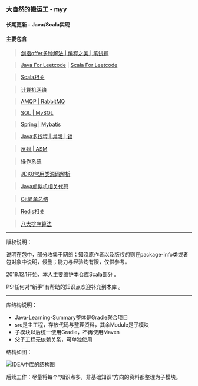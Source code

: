 ### 大自然的搬运工 - myy

#### 长期更新 - Java/Scala实现

#### 主要包含


>[剑指offer多种解法 | 编程之美 | 笔试题](https://github.com/jxnu-liguobin/Java-Learning-Summary/blob/master/src/cn/edu/jxnu/practice)

>[Java For Leetcode](https://github.com/jxnu-liguobin/Java-Learning-Summary/blob/master/src/cn/edu/jxnu/leetcode) |
    [Scala For Leetcode](https://github.com/jxnu-liguobin/Java-Learning-Summary/blob/master/src/cn/edu/jxnu/leetcode/scala) 

>[Scala相关](https://github.com/jxnu-liguobin/Java-Learning-Summary/tree/master/src/cn/edu/jxnu/scala/Scala.md)

>[计算机网络](https://github.com/jxnu-liguobin/Java-Learning-Summary/blob/master/src/cn/edu/jxnu/questions/Network.md)
   
>[AMQP | RabbitMQ](https://github.com/jxnu-liguobin/Java-Learning-Summary/blob/master/src/cn/edu/jxnu/questions/MQ.md)
   
>[SQL | MySQL](https://github.com/jxnu-liguobin/Java-Learning-Summary/blob/master/src/cn/edu/jxnu/questions/MySQL.md)
   
>[Spring | Mybatis](https://github.com/jxnu-liguobin/Java-Learning-Summary/blob/master/src/cn/edu/jxnu/questions/SSM.md)
 
>[Java多线程 | 并发 | 锁](https://github.com/jxnu-liguobin/Java-Learning-Summary/blob/master/src/cn/edu/jxnu/questions/Threads.md)
   
>[反射 | ASM](https://github.com/jxnu-liguobin/Java-Learning-Summary/blob/master/src/cn/edu/jxnu/reflect/ASM.md)

>[操作系统](https://github.com/jxnu-liguobin/Java-Learning-Summary/blob/master/src/cn/edu/jxnu/questions/OS.md)
   
>[JDK8常用类源码解析](https://github.com/jxnu-liguobin/Java-Learning-Summary/blob/master/src/cn/edu/jxnu/sourcecode/sourcecode.md)

>[Java虚拟机相关代码](https://github.com/jxnu-liguobin/Java-Learning-Summary/blob/master/src/cn/edu/jxnu/questions/JVM.md)

>[Git简单总结](https://github.com/jxnu-liguobin/Java-Learning-Summary/blob/master/src/cn/edu/jxnu/questions/Git.md)

>[Redis相关](https://github.com/jxnu-liguobin/Java-Learning-Summary/blob/master/src/cn/edu/jxnu/questions/Redis.md)
   
>[八大排序算法](https://github.com/jxnu-liguobin/Java-Learning-Summary/blob/master/src/cn/edu/jxnu/questions/Sort.md)
   
---

版权说明：
 
说明在包中，部分收集于网络；知晓原作者以及版权的则在package-info类或者包对象中说明，侵删；能力与经验均有限，仅供参考。

2018.12.1开始，本人主要维护本仓库Scala部分 。 

PS:任何对“新手”有帮助的知识点欢迎补充到本库 。

---

库结构说明：

* Java-Learning-Summary整体是Gradle聚合项目
* src是主工程，存放代码与整理资料，其余Module是子模块
* 子模块以后统一使用Gradle，不再使用Maven
* 父子工程无依赖关系，可单独使用

结构如图：

![IDEA中库的结构图](https://github.com/jxnu-liguobin/Java-Learning-Summary/blob/master/src/cn/edu/jxnu/practice/picture/projectStructure.jpg)

后续工作：尽量将每个“知识点多，非基础知识”方向的资料都整理为子模块。


